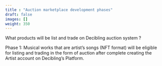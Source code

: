 ```yaml
---
title : "Auction marketplace development phases"
draft: false
images: []
weight: 350
---
```


What products will be list and trade on Decibling auction system ?

Phase 1: Musical works that are artist’s songs (NFT format) will be eligible for listing and trading in the form of auction after complete creating the Artist account on Decibling’s Platform.

